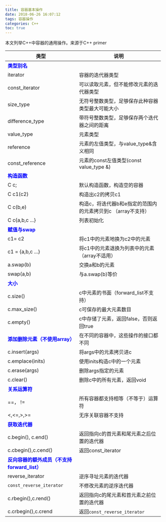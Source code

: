 ```yaml
---
title: 容器基本操作
date: 2018-06-26 16:07:12
tags: 容器操作
categories: C++
toc: true
---
```


本文列举C++中容器的通用操作。来源于C++ primer

<!--more-->

|类型| 说明|
|---| --- |
|<font color = blue>**类型别名**</font>  ||
|iterator| 容器的迭代器类型|
|const_iterator|可以读取元素，但不能修改元素的迭代器类型|
|size_type|无符号整数类型，足够保存此种容器类型最大可能大小|
|difference_type|带符号整数类型，足够保存两个迭代器之间的距离|
|value_type|元素类型|
|reference|元素的左值类型，与value_type&含义相同|
|const_reference|元素的const左值类型(const value_type &)|
|<font color = blue>**构造函数**</font>||
|C c;|默认构造函数，构造空的容器|
|C c1(c2)|构造出c2的拷贝c1|
|C c(b,e)|构造c，将迭代器b和e指定的范围内的元素拷贝到c （array不支持）|
|C c{a,b,c ...}|列表初始化|
|<font color = blue>**赋值与swap**</font>||
|c1= c2|将c1中的元素地换为c2中的元素|
|c1 = {a,b,c ...}|将c1中的元素退换为列表中的元素（array不适用）|
|a.swap(b)|交换a和b的元素|
|swap(a,b)|与a.swap(b)等价|
|<font color = blue>**大小**</font>||
|c.size()|c中元素的书面（forward_list不支持）|
|c.max_size()|c可保存的最大元素数目|
|c.empty()|c中存储了元素，返回false，否则返回true|
|<font color = blue>**添加删除元素（不使用array）**</font>|在不同的容器中，这些操作的接口都不同|
|c.insert(args)|将args中的元素拷贝进c|
|c.emplace(inits)|使用inits构造c中的一个元素|
|c.erase(args)|删除args指定的元素|
|c.clear()|删除c中的所有元素，返回void|
|<font color = blue>**关系运算符**</font>||
|==， !=|所有容器都支持相等（不等于）运算符|
|<,<=,>,>=|无序关联容器不支持|
|<font color = blue>**获取迭代器**</font>||
|c.begin(), c.end()|返回指向c的首元素和尾元素之后位置的迭代器|
|c.cbegin(),c.cend()|返回const_iterator|
|<font color = blue>**反向容器的额外成员（不支持forward_list）**</font>||
|reverse_iterator|逆序寻址元素的迭代器|
|`const_reverse_iterator` |不修改元素的逆序迭代器|
|c.rbegin(),c.rend()|返回指向c的尾元素和首元素之前位置的迭代器|
|c.crbegin(),c.crend|返回`const_reverse_iterator` |




